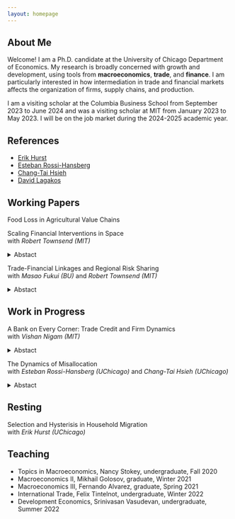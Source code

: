 ```yaml
---
layout: homepage
---
```


## About Me

Welcome! I am a Ph.D. candidate at the University of Chicago Department of Economics. 
My research is broadly concerned with growth and development, using tools from **macroeconomics**, **trade**, and **finance**. I am particularly interested in how intermediation in trade and financial markets affects the organization of firms, supply chains, and production.

I am a visiting scholar at the Columbia Business School from September 2023 to June 2024 and was a visiting scholar at MIT from January 2023 to May 2023. I will be on the job market during the 2024-2025 academic year.  

## References

- [Erik Hurst](https://erikhurst.com)
- [Esteban Rossi-Hansberg](https://rossihansberg.economics.uchicago.edu)
- [Chang-Tai Hsieh](https://faculty.chicagobooth.edu/chang-tai-hsieh)
- [David Lagakos](https://sites.google.com/site/davidlagakos)

## Working Papers

Food Loss in Agricultural Value Chains

Scaling Financial Interventions in Space  
with *Robert Townsend (MIT)*
<details>
<summary>Abstact</summary>
What are the effects of scaling up financial interventions in space? We investigate this question in the context of Thailand's ‘Million Baht    Village Fund' program, using quasi-natural variation in credit per household at the village level and an extensive administrative village census. We find significant village-level impacts of credit and credit spillovers to neighboring villages. Credit spillovers dominate the direct effects, where heterogeneity in credit spillovers is a function of the local spatial configuration of villages. We find that migration between villages rather than trade or capital flows is the primary source of spillovers. We develop a dynamic spatial model with migration to interpret and explain the spatial and general equilibrium effects we find in the data. Model predictions align with the empirical results and suggest uneven welfare gains by wealth and agent type. Spatial spillovers generate welfare trade-offs between occupations, raising wages to benefit workers and at a cost to entrepreneurs. Counterfactual distribution of credit minimizes entrepreneur-worker trade-offs and yields welfare gains over the actual intervention.
<br>
</details>  

Trade-Financial Linkages and Regional Risk Sharing  
with *Masao Fukui (BU)* and *Robert Townsend (MIT)*  
<details>
<summary>Abstact</summary>
Regional markets are linked through both trade in goods and financial flows. Yet research estimating the effect of shocks on local markets primarily focuses on within market outcomes and does not account for trade-financial linkages. We bridge this gap by constructing and relating the regional current account and trade balance for states in the United States and estimate their co-movement in response to shocks. We find that in response to negative shocks, states hit hardest decrease the trade balance and current account while receiving greater financial transfers from other states. Private transfers account for a majority of the financial transfers from other states, reducing the effect of negative shock by approximately a fourth. Public transfers, on the other hand, are small and often insignificant. 
<br>
</details>  

## Work in Progress

A Bank on Every Corner: Trade Credit and Firm Dynamics  
with *Vishan Nigam (MIT)*
<details>
<summary>Abstact</summary>
Retail firms in India are one of the largest sources of short-term consumer loans. What is the impact of bundling financial and real products on firm dynamics? By combining an experiment with a novel transaction level dataset of micro, small and medium sized enterprises, we document that 1) firms learn customer creditworthiness over time, 2) private information about creditworthiness generates monopolistic power, and 3) small firms have a comparative advantage in gathering private information. We develop a dynamic model of firm-customer lending and derive conditions under which it is efficient for firms to remain small. We then study how a counterfactual de-bundling of financial and real products through the introduction of credit cards affects the size and number of retail firms.
<br>
</details>  

The Dynamics of Misallocation  
with *Esteban Rossi-Hansberg (UChicago)* and *Chang-Tai Hsieh (UChicago)*
<details>
<summary>Abstact</summary>
Between 1980 and 2010, relative to the average firm, the top firms in the United States decreased their scope, the number of products per firm, but increased their scale, the productivity per product line. We attribute these secular patterns to changes in static misallocation. Static wedges to labor and capital shift dynamic incentives to innovate, redirecting innovation from creating new products to improving existing ones, thus lowering the amount of creative destruction. We extend to model to consider differences in firm composition between the United States, Korea, and Mexico, and show that a large percent of the differences can be explained via differences in static wedges.
<br>
</details>  

## Resting
Selection and Hysterisis in Household Migration  
with *Erik Hurst (UChicago)*

## Teaching

 - Topics in Macroeconomics, Nancy Stokey, undergraduate, Fall 2020
 - Macroeconomics II, Mikhail Golosov, graduate, Winter 2021
 - Macroeconomics III, Fernando Alvarez, graduate, Spring 2021
 - International Trade, Felix Tintelnot, undergraduate, Winter 2022
 - Development Economics, Srinivasan Vasudevan, undergraduate, Summer 2022

   
